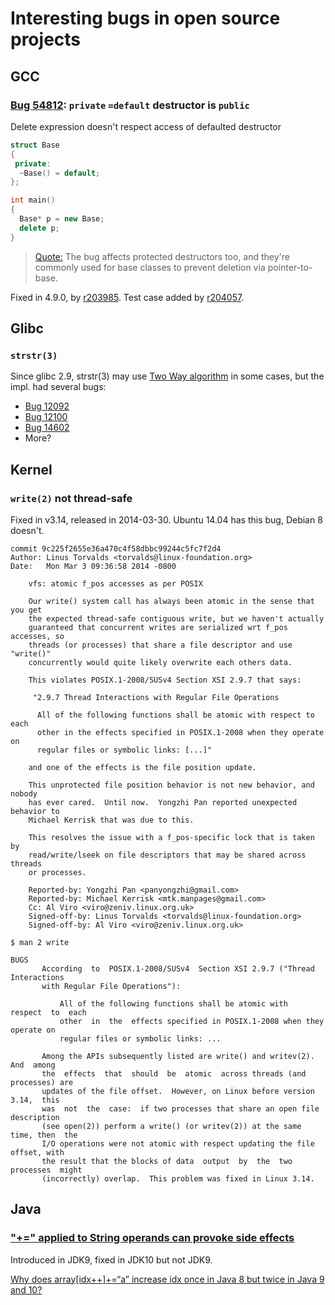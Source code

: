 # Interesting bugs in open source projects

## GCC

### [Bug 54812](https://gcc.gnu.org/bugzilla/show_bug.cgi?id=54812): `private` `=default` destructor is `public`

Delete expression doesn't respect access of defaulted destructor

```cpp
struct Base
{
 private:
  ~Base() = default;
};

int main()
{
  Base* p = new Base;
  delete p;
}
```

> [Quote:](https://gcc.gnu.org/bugzilla/show_bug.cgi?id=54812#c10) The bug affects protected destructors too, and they're commonly used for base classes to prevent deletion via pointer-to-base.

Fixed in 4.9.0, by [r203985](https://gcc.gnu.org/viewcvs/gcc?view=revision&revision=203985).
Test case added by [r204057](https://gcc.gnu.org/viewcvs/gcc?view=revision&revision=204057).

## Glibc

### `strstr(3)`

Since glibc 2.9, strstr(3) may use [Two Way algorithm](http://www-igm.univ-mlv.fr/~lecroq/string/node26.html) in some cases, but the impl. had several bugs:

- [Bug 12092](https://sourceware.org/bugzilla/show_bug.cgi?id=12092)
- [Bug 12100](https://sourceware.org/bugzilla/show_bug.cgi?id=12100)
- [Bug 14602](https://sourceware.org/bugzilla/show_bug.cgi?id=14602)
- More?

## Kernel

### `write(2)` not thread-safe

Fixed in v3.14, released in 2014-03-30. Ubuntu 14.04 has this bug, Debian 8 doesn't.

```text
commit 9c225f2655e36a470c4f58dbbc99244c5fc7f2d4
Author: Linus Torvalds <torvalds@linux-foundation.org>
Date:   Mon Mar 3 09:36:58 2014 -0800

    vfs: atomic f_pos accesses as per POSIX

    Our write() system call has always been atomic in the sense that you get
    the expected thread-safe contiguous write, but we haven't actually
    guaranteed that concurrent writes are serialized wrt f_pos accesses, so
    threads (or processes) that share a file descriptor and use "write()"
    concurrently would quite likely overwrite each others data.

    This violates POSIX.1-2008/SUSv4 Section XSI 2.9.7 that says:

     "2.9.7 Thread Interactions with Regular File Operations

      All of the following functions shall be atomic with respect to each
      other in the effects specified in POSIX.1-2008 when they operate on
      regular files or symbolic links: [...]"

    and one of the effects is the file position update.

    This unprotected file position behavior is not new behavior, and nobody
    has ever cared.  Until now.  Yongzhi Pan reported unexpected behavior to
    Michael Kerrisk that was due to this.

    This resolves the issue with a f_pos-specific lock that is taken by
    read/write/lseek on file descriptors that may be shared across threads
    or processes.

    Reported-by: Yongzhi Pan <panyongzhi@gmail.com>
    Reported-by: Michael Kerrisk <mtk.manpages@gmail.com>
    Cc: Al Viro <viro@zeniv.linux.org.uk>
    Signed-off-by: Linus Torvalds <torvalds@linux-foundation.org>
    Signed-off-by: Al Viro <viro@zeniv.linux.org.uk>
```


`$ man 2 write`
```text
BUGS
       According  to  POSIX.1-2008/SUSv4  Section XSI 2.9.7 ("Thread Interactions
       with Regular File Operations"):

           All of the following functions shall be atomic with  respect  to  each
           other  in  the  effects specified in POSIX.1-2008 when they operate on
           regular files or symbolic links: ...

       Among the APIs subsequently listed are write() and writev(2).   And  among
       the  effects  that  should  be  atomic  across threads (and processes) are
       updates of the file offset.  However, on Linux before version  3.14,  this
       was  not  the  case:  if two processes that share an open file description
       (see open(2)) perform a write() (or writev(2)) at the same time, then  the
       I/O operations were not atomic with respect updating the file offset, with
       the result that the blocks of data  output  by  the  two  processes  might
       (incorrectly) overlap.  This problem was fixed in Linux 3.14.
```

## Java

### ["+=" applied to String operands can provoke side effects](https://bugs.openjdk.java.net/browse/JDK-8204322)

Introduced in JDK9, fixed in JDK10 but not JDK9.

[Why does array[idx++]+=“a” increase idx once in Java 8 but twice in Java 9 and 10?](https://stackoverflow.com/questions/50683786/why-does-arrayidx-a-increase-idx-once-in-java-8-but-twice-in-java-9-and-1)
